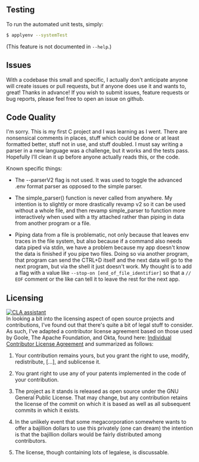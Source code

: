 ## Testing
To run the automated unit tests, simply:
```bash
$ applyenv --systemTest
```
(This feature is not documented in `--help`.)

## Issues
With a codebase this small and specific, I actually don't anticipate anyone will create issues or pull requests, but if anyone does use it and wants to, great! Thanks in advance! If you wish to submit issues, feature requests or bug reports, please feel free to open an issue on github.

## Code Quality
I'm sorry. This is my first C project and I was learning as I went. There are nonsensical comments in places, stuff which could be done or at least formatted better, stuff not in use, and stuff doubled. I must say writing a parser in a new language was a challenge, but it works and the tests pass. Hopefully I'll clean it up before anyone actually reads this, or the code.

Known specific things:
- The --parserV2 flag is not used. It was used to toggle the advanced .env format parser as opposed to the simple parser.
- The simple_parser() function is never called from anywhere. My intention is to slightly or more drastically revamp v2 so it can be used without a whole file, and then revamp simple_parser to function more interactively when used with a tty attached rather than piping in data from another program or a file.

- Piping data from a file is problematic, not only because that leaves env traces in the file system, but also because if a command also needs data piped via stdin, we have a problem because my app doesn't know the data is finished if you pipe two files. Doing so via another program, that program can send the CTRL+D itself and the next data will go to the next program, but via the shell it just doesn't work. My thought is to add a flag with a value like `--stop-on [end_of_file_identifier]` so that a `// EOF` comment or the like can tell it to leave the rest for the next app.

## Licensing
[![CLA assistant](https://cla-assistant.io/readme/badge/alt-jero/ApplyEnv)](https://cla-assistant.io/alt-jero/ApplyEnv)  
In looking a bit into the licensing aspect of open source projects and contributions, I've found out that there's quite a bit of legal stuff to consider. As such, I've adapted a contributor license agreement based on those used by Goole, The Apache Foundation, and Okta, found here: [Individual Contributor License Agreement](CLA.INDIVIDUAL.md) and summarized as follows:

1. Your contribution remains yours, but you grant the right to use, modify, redistribute, [...], and sublicense it.

2. You grant right to use any of your patents implemented in the code of your contribution.

3. The project as it stands is released as open source under the GNU General Public License. That may change, but any contribution retains the license of the commit on which it is based as well as all subsequent commits in which it exists.

4. In the unlikely event that some megacorporation somewhere wants to offer a bajillion dollars to use this privately (one can dream) the intention is that the bajillion dollars would be fairly distributed among contributors.

5. The license, though containing lots of legalese, is discussable.